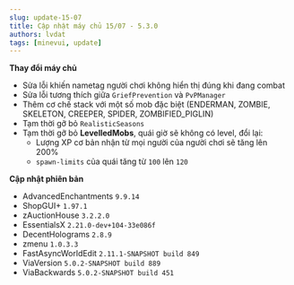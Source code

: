```yaml
---
slug: update-15-07
title: Cập nhật máy chủ 15/07 - 5.3.0
authors: lvdat
tags: [minevui, update]
---
```


**Thay đổi máy chủ**
- Sửa lỗi khiến nametag người chơi không hiển thị đúng khi đang combat
- Sửa lỗi tương thích giữa `GriefPrevention` và `PvPManager`
- Thêm cơ chế stack với một số mob đặc biệt (ENDERMAN, ZOMBIE, SKELETON, CREEPER, SPIDER, ZOMBIFIED_PIGLIN)
- Tạm thời gỡ bỏ `RealisticSeasons`
- Tạm thời gỡ bỏ **LevelledMobs**, quái giờ sẽ không có level, đổi lại:
  - Lượng XP cơ bản nhận từ mọi người của người chơi sẽ tăng lên 200%
  - `spawn-limits` của quái tăng từ `100` lên `120`

**Cập nhật phiên bản**
- AdvancedEnchantments `9.9.14`
- ShopGUI+ `1.97.1`
- zAuctionHouse `3.2.2.0`
- EssentialsX `2.21.0-dev+104-33e086f`
- DecentHolograms `2.8.9`
- zmenu `1.0.3.3`
- FastAsyncWorldEdit `2.11.1-SNAPSHOT build 849`
- ViaVersion `5.0.2-SNAPSHOT build 889`
- ViaBackwards `5.0.2-SNAPSHOT build 451`